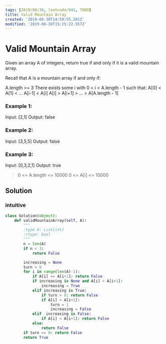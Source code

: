 ```yaml
---
tags: [2019/08/30, leetcode/941, TODO]
title: Valid Mountain Array
created: '2019-08-30T14:50:55.201Z'
modified: '2019-08-30T15:25:22.557Z'
---
```


# Valid Mountain Array


Given an array A of integers, return true if and only if it is a valid mountain array.

Recall that A is a mountain array if and only if:

A.length >= 3
There exists some i with 0 < i < A.length - 1 such that:
A[0] < A[1] < ... A[i-1] < A[i]
A[i] > A[i+1] > ... > A[A.length - 1]


### Example 1:

Input: [2,1]
Output: false

### Example 2:

Input: [3,5,5]
Output: false

### Example 3:

Input: [0,3,2,1]
Output: true


> 0 <= A.length <= 10000
> 0 <= A[i] <= 10000

## Solution

### intuitive

```python
class Solution(object):
    def validMountainArray(self, A):
        """
        :type A: List[int]
        :rtype: bool
        """
        n = len(A)
        if n < 3:
            return False

        increasing = None
        turn = 0
        for i in range(len(A)-1):
            if A[i] == A[i+1]: return False
            if increasing is None and A[i] < A[i+1]:
                increasing = True
            elif increasing is True:
                if turn > 0: return False
                if A[i] > A[i+1]:
                    turn = 1
                    increasing = False
            elif  increasing is False:
                if A[i] < A[i+1]: return False
            else:
                return False
        if turn == 0: return False
        return True
```
